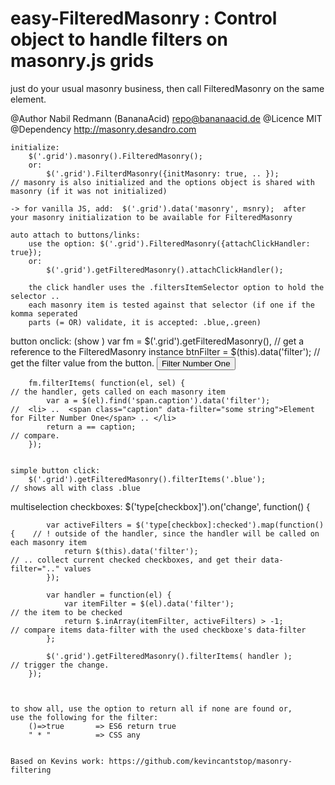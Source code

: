 # easy-FilteredMasonry : Control object to handle filters on masonry.js grids
just do your usual masonry business, then call FilteredMasonry on the same element.


@Author     Nabil Redmann (BananaAcid) <repo@bananaacid.de>
@Licence    MIT
@Dependency http://masonry.desandro.com
 

	initialize:
		$('.grid').masonry().FilteredMasonry();
		or:
			$('.grid').FilterdMasonry({initMasonry: true, .. });				// masonry is also initialized and the options object is shared with masonry (if it was not initialized)

	-> for vanilla JS, add:  $('.grid').data('masonry', msnry);  after your masonry initialization to be available for FilteredMasonry

	auto attach to buttons/links:
		use the option: $('.grid').FilteredMasonry({attachClickHandler: true});
		or:
			$('.grid').getFilteredMasonry().attachClickHandler();

		the click handler uses the .filtersItemSelector option to hold the selector ..
		each masonry item is tested against that selector (if one if the komma seperated 
		parts (= OR) validate, it is accepted: .blue,.green)



  button onclick:  (show )
		var fm = $('.grid').getFilteredMasonry(),								// get a reference to the FilteredMasonry instance
			btnFilter =  $(this).data('filter');                    			// get the filter value from the button. <button data-filter="some string">Filter Number One</button>
	
		fm.filterItems( function(el, sel) { 									// the handler, gets called on each masonry item 
			var a = $(el).find('span.caption').data('filter');      			//  <li> ..  <span class="caption" data-filter="some string">Element for Filter Number One</span> .. </li>
			return a == caption;												// compare.
		});


	simple button click:
		$('.grid').getFilteredMasonry().filterItems('.blue');  					// shows all with class .blue


  multiselection checkboxes:
		$('type[checkbox]').on('change', function() {
			
			var activeFilters = $('type[checkbox]:checked').map(function() {	// ! outside of the handler, since the handler will be called on each masonry item
				return $(this).data('filter');									// .. collect current checked checkboxes, and get their data-filter=".." values
			});

			var handler = function(el) { 
		 		var itemFilter = $(el).data('filter');							// the item to be checked
		 		return $.inArray(itemFilter, activeFilters) > -1;				// compare items data-filter with the used checkboxe's data-filter
		 	};

		 	$('.grid').getFilteredMasonry().filterItems( handler );				// trigger the change.
		});



	to show all, use the option to return all if none are found or,
	use the following for the filter:
		()=>true       => ES6 return true
		" * "          => CSS any


	Based on Kevins work: https://github.com/kevincantstop/masonry-filtering

